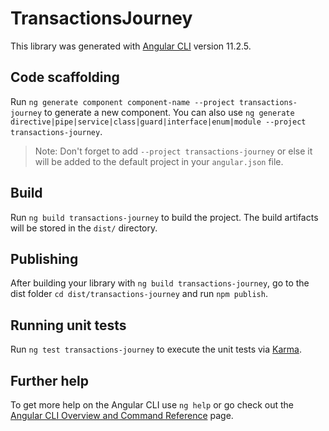 # TransactionsJourney

This library was generated with [Angular CLI](https://github.com/angular/angular-cli) version 11.2.5.

## Code scaffolding

Run `ng generate component component-name --project transactions-journey` to generate a new component. You can also use `ng generate directive|pipe|service|class|guard|interface|enum|module --project transactions-journey`.
> Note: Don't forget to add `--project transactions-journey` or else it will be added to the default project in your `angular.json` file. 

## Build

Run `ng build transactions-journey` to build the project. The build artifacts will be stored in the `dist/` directory.

## Publishing

After building your library with `ng build transactions-journey`, go to the dist folder `cd dist/transactions-journey` and run `npm publish`.

## Running unit tests

Run `ng test transactions-journey` to execute the unit tests via [Karma](https://karma-runner.github.io).

## Further help

To get more help on the Angular CLI use `ng help` or go check out the [Angular CLI Overview and Command Reference](https://angular.io/cli) page.
